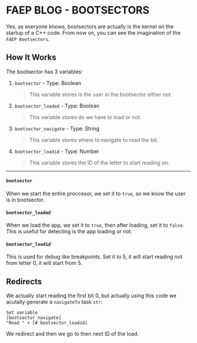 # FAEP BLOG - BOOTSECTORS
Yes, as everyone knows, bootsectors are actually is the kernel on the startup of a C++ code. From now on, you can see the imagination of the `FAEP Bootsectors`.
## How It Works
The bootsector has 3 variables:
1. `bootsector` - Type: Boolean
    > This variable stores is the user in the bootsector either not.
2. `bootsector_loaded` - Type: Boolean
    > This variable stores do we have to load or not.
4. `bootsector_navigate` - Type: String
    > This variable stores where to navigate to read the bit.
3. `bootsector_loadid` - Type: Number
    > This variable stores the ID of the letter to start reading on.
***
#### `bootsector`
When we start the entire proccesor, we set it to `true`, so we know the user is in bootsector.
#### `bootsector_loaded`
When we load the app, we set it to `true`, then after loading, set it to `false`. This is useful for detecting is the app loading or not.
#### `bootsector_loadid`
This is used for debug like breakpoints. Set it to 5, it will start reading not from letter 0, it will start from 5.
## Redirects
We actually start reading the first bit 0, but actually using this code we acutally generate a `navigateTo` task `str`:
```
Set variable
[bootsector_navigate]
"Read " + [# bootsector_loadid]
```
We redirect and then we go to then next ID of the load.